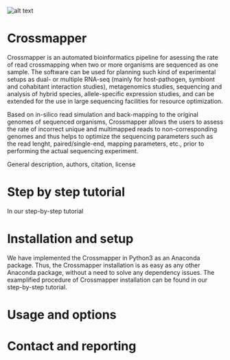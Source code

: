 ![alt text](https://image.ibb.co/bs7fAV/logos.png)

# Crossmapper

Crossmapper is an automated bioinformatics pipeline for asessing the rate of read crossmapping when two or more organisms are sequenced as one sample. The software can be used for planning such kind of experimental setups as dual- or multiple RNA-seq (mainly for host-pathogen, symbiont and cohabitant interaction studies), metagenomics studies, sequencing and analysis of hybrid species, allele-specific expression studies, and can be extended for the use in large sequencing facilities for resource optimization.

Based on in-silico read simulation and back-mapping to the original genomes of sequenced organisms, Crossmapper allows the users to assess the rate of incorrect unique and multimapped reads to non-corresponding genomes and thus helps to optimize the sequencing parameters such as the read lenght, paired/single-end, mapping parameters, etc., prior to performing the actual sequencing experiment.


General description, authors, citation, license


# Step by step tutorial
In our step-by-step tutorial 

# Installation and setup
We have implemented the Crossmapper in Python3 as an Anaconda package. Thus, the Crossmapper installation is as easy as any other Anaconda package, without a need to solve any dependency issues. The examplified procedure of Crossmapper installation can be found in our step-by-step tutorial. 

# Usage and options

# Contact and reporting
